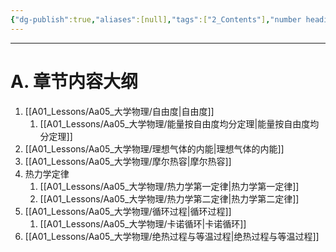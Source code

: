 ```yaml
---
{"dg-publish":true,"aliases":[null],"tags":["2_Contents"],"number headings":"auto, first-level 1, max 6, A.1.","Created-Date":"2024-01-05 14:31:18","Modified-Date":"2024-04-18 11:53:27","permalink":"/A01_Lessons/Aa05_大学物理/第8章. 热力学/","dgPassFrontmatter":true}
---
```


---
# A. 章节内容大纲


1. [[A01_Lessons/Aa05_大学物理/自由度\|自由度]]
	1. [[A01_Lessons/Aa05_大学物理/能量按自由度均分定理\|能量按自由度均分定理]]
2. [[A01_Lessons/Aa05_大学物理/理想气体的内能\|理想气体的内能]]
3. [[A01_Lessons/Aa05_大学物理/摩尔热容\|摩尔热容]]
4. 热力学定律
	1. [[A01_Lessons/Aa05_大学物理/热力学第一定律\|热力学第一定律]]
	2. [[A01_Lessons/Aa05_大学物理/热力学第二定律\|热力学第二定律]]
5. [[A01_Lessons/Aa05_大学物理/循环过程\|循环过程]]
	1. [[A01_Lessons/Aa05_大学物理/卡诺循环\|卡诺循环]]
6. [[A01_Lessons/Aa05_大学物理/绝热过程与等温过程\|绝热过程与等温过程]]






